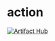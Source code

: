 # action

[![Artifact Hub](https://img.shields.io/endpoint?url=https://artifacthub.io/badge/repository/charts-test-1)](https://artifacthub.io/packages/search?repo=charts-test-1)
